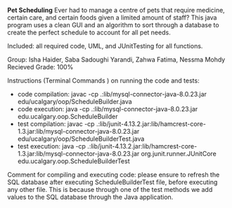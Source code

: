 **Pet Scheduling**
Ever had to manage a centre of pets that require medicine, certain care, and certain foods given a limited amount of staff? This java program uses a clean GUI and an algorithm to sort through a database to create the perfect schedule to account for all pet needs.

Included: all required code, UML, and JUnitTesting for all functions.  

Group: Isha Haider, Saba Sadoughi Yarandi, Zahwa Fatima, Nessma Mohdy
Recieved Grade: 100%

Instructions (Terminal Commands ) on running the code and tests:
- code compilation: javac -cp .:lib/mysql-connector-java-8.0.23.jar edu/ucalgary/oop/ScheduleBuilder.java
- code execution: java -cp .:lib/mysql-connector-java-8.0.23.jar edu.ucalgary.oop.ScheduleBuilder
- test compilation: javac -cp .:lib/junit-4.13.2.jar:lib/hamcrest-core-1.3.jar:lib/mysql-connector-java-8.0.23.jar edu/ucalgary/oop/ScheduleBuilderTest.java
- test execution: java -cp .:lib/junit-4.13.2.jar:lib/hamcrest-core-1.3.jar:lib/mysql-connector-java-8.0.23.jar org.junit.runner.JUnitCore edu.ucalgary.oop.ScheduleBuilderTest

Comment for compiling and executing code:
please ensure to refresh the SQL database after executing ScheduleBuilderTest file, before executing any other file. This is because through one of the test methods we add values to the SQL database through the Java application.

